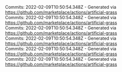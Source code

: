Commits: 2022-02-09T10:50:54.348Z - Generated via https://github.com/marketplace/actions/artificial-grass
<br>
Commits: 2022-02-09T10:50:54.348Z - Generated via https://github.com/marketplace/actions/artificial-grass
<br>
Commits: 2022-02-09T10:50:54.348Z - Generated via https://github.com/marketplace/actions/artificial-grass
<br>
Commits: 2022-02-09T10:50:54.348Z - Generated via https://github.com/marketplace/actions/artificial-grass
<br>
Commits: 2022-02-09T10:50:54.348Z - Generated via https://github.com/marketplace/actions/artificial-grass
<br>
Commits: 2022-02-09T10:50:54.348Z - Generated via https://github.com/marketplace/actions/artificial-grass
<br>
